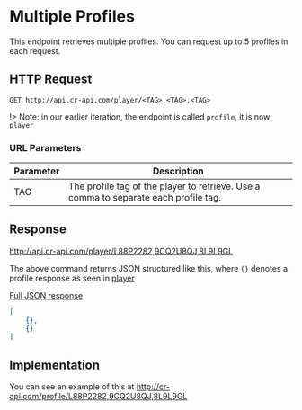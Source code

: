 # Multiple Profiles

This endpoint retrieves multiple profiles. You can request up to 5 profiles in each request.

## HTTP Request

`GET http://api.cr-api.com/player/<TAG>,<TAG>,<TAG>`

!> Note: in our earlier iteration, the endpoint is called `profile`, it is now `player`


### URL Parameters

Parameter | Description
--- | ---
TAG | The profile tag of the player to retrieve. Use a comma to separate each profile tag.

## Response

http://api.cr-api.com/player/L88P2282,9CQ2U8QJ,8L9L9GL

The above command returns JSON structured like this, where `{}` denotes a profile response as seen in [player](/player/player)

<a href="/json/player_L88P2282,9CQ2U8QJ,8L9L9GL.json">Full JSON response</a>

```json
[
    {},
    {}
]
```

## Implementation

You can see an example of this at http://cr-api.com/profile/L88P2282,9CQ2U8QJ,8L9L9GL
